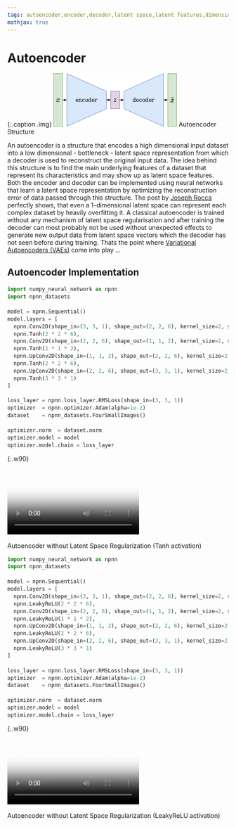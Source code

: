 ```yaml
---
tags: autoencoder,encoder,decoder,latent space,latent features,dimensionality reduction,reconstruction
mathjax: true
---
```

# Autoencoder

{:.caption .img}
![Classical Autoencoder](assets/images/autoencoder.png)
Autoencoder Structure

An autoencoder is a structure that encodes a high dimensional input dataset into a low dimensional - bottleneck - latent space representation from which a decoder is used to reconstruct the original input data.
The idea behind this structure is to find the main underlying features of a dataset that represent its characteristics and may show up as latent space features.
Both the encoder and decoder can be implemented using neural networks that learn a latent space representation by optimizing the reconstruction error of data passed through this structure.
The post by [Joseph Rocca](https://towardsdatascience.com/@joseph.rocca) perfectly shows, that even a 1-dimensional latent space can represent each complex dataset by heavily overfitting it.
A classical autoencoder is trained without any mechanism of latent space regularisation and after training the decoder can most probably not be used without unexpected effects to generate new output data from latent space vectors which the decoder has not seen before during training.
Thats the point where [Variational Autoencoders (VAEs)](variational_autoencoder.md) come into play ...

## Autoencoder Implementation

```python
import numpy_neural_network as npnn
import npnn_datasets

model = npnn.Sequential()
model.layers = [
  npnn.Conv2D(shape_in=(3, 3, 1), shape_out=(2, 2, 6), kernel_size=2, stride=1),
  npnn.Tanh(2 * 2 * 6),
  npnn.Conv2D(shape_in=(2, 2, 6), shape_out=(1, 1, 2), kernel_size=2, stride=1),
  npnn.Tanh(1 * 1 * 2),
  npnn.UpConv2D(shape_in=(1, 1, 2), shape_out=(2, 2, 6), kernel_size=2, stride=1),
  npnn.Tanh(2 * 2 * 6),
  npnn.UpConv2D(shape_in=(2, 2, 6), shape_out=(3, 3, 1), kernel_size=2, stride=1),
  npnn.Tanh(3 * 3 * 1)
]

loss_layer = npnn.loss_layer.RMSLoss(shape_in=(3, 3, 1))
optimizer  = npnn.optimizer.Adam(alpha=1e-2)
dataset    = npnn_datasets.FourSmallImages()

optimizer.norm  = dataset.norm
optimizer.model = model
optimizer.model.chain = loss_layer
```

{:.w90}
<div class="video">
<video controls poster="/assets/videos/autoencoder_four_classes_tanh.png">
  <source src="/assets/videos/autoencoder_four_classes_tanh.webm" type="video/webm">
  <source src="/assets/videos/autoencoder_four_classes_tanh.ogv" type="video/ogg">
  <source src="/assets/videos/autoencoder_four_classes_tanh.mp4" type="video/mp4">
</video>
<p>Autoencoder without Latent Space Regularization (Tanh activation)</p>
</div>

```python
import numpy_neural_network as npnn
import npnn_datasets

model = npnn.Sequential()
model.layers = [
  npnn.Conv2D(shape_in=(3, 3, 1), shape_out=(2, 2, 6), kernel_size=2, stride=1),
  npnn.LeakyReLU(2 * 2 * 6),
  npnn.Conv2D(shape_in=(2, 2, 6), shape_out=(1, 1, 2), kernel_size=2, stride=1),
  npnn.LeakyReLU(1 * 1 * 2),
  npnn.UpConv2D(shape_in=(1, 1, 2), shape_out=(2, 2, 6), kernel_size=2, stride=1),
  npnn.LeakyReLU(2 * 2 * 6),
  npnn.UpConv2D(shape_in=(2, 2, 6), shape_out=(3, 3, 1), kernel_size=2, stride=1),
  npnn.LeakyReLU(3 * 3 * 1)
]

loss_layer = npnn.loss_layer.RMSLoss(shape_in=(3, 3, 1))
optimizer  = npnn.optimizer.Adam(alpha=1e-2)
dataset    = npnn_datasets.FourSmallImages()

optimizer.norm  = dataset.norm
optimizer.model = model
optimizer.model.chain = loss_layer
```

{:.w90}
<div class="video">
<video controls poster="/assets/videos/autoencoder_four_classes_leaky_relu.png">
  <source src="/assets/videos/autoencoder_four_classes_leaky_relu.webm" type="video/webm">
  <source src="/assets/videos/autoencoder_four_classes_leaky_relu.ogv" type="video/ogg">
  <source src="/assets/videos/autoencoder_four_classes_leaky_relu.mp4" type="video/mp4">
</video>
<p>Autoencoder without Latent Space Regularization (LeakyReLU activation)</p>
</div>

